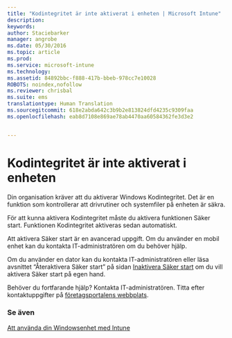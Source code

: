 ```yaml
---
title: "Kodintegritet är inte aktiverat i enheten | Microsoft Intune"
description: 
keywords: 
author: Staciebarker
manager: angrobe
ms.date: 05/30/2016
ms.topic: article
ms.prod: 
ms.service: microsoft-intune
ms.technology: 
ms.assetid: 84892bbc-f888-417b-bbeb-978cc7e10028
ROBOTS: noindex,nofollow
ms.reviewer: chrisbal
ms.suite: ems
translationtype: Human Translation
ms.sourcegitcommit: 618e2abda642c3b9b2e813824dfd4235c9309faa
ms.openlocfilehash: eab8d7108e869ae78ab4470aa60584362fe3d3e2


---
```



# Kodintegritet är inte aktiverat i enheten

Din organisation kräver att du aktiverar Windows Kodintegritet. Det är en funktion som kontrollerar att drivrutiner och systemfiler på enheten är säkra.

För att kunna aktivera Kodintegritet måste du aktivera funktionen Säker start. Funktionen Kodintegritet aktiveras sedan automatiskt.

Att aktivera Säker start är en avancerad uppgift. Om du använder en mobil enhet kan du kontakta IT-administratören om du behöver hjälp.

Om du använder en dator kan du kontakta IT-administratören eller läsa avsnittet “Återaktivera Säker start” på sidan [Inaktivera Säker start](https://msdn.microsoft.com/library/windows/hardware/dn898540(v=vs.85).aspx) om du vill aktivera Säker start på egen hand.

Behöver du fortfarande hjälp? Kontakta IT-administratören. Titta efter kontaktuppgifter på [företagsportalens webbplats](http://portal.manage.microsoft.com).

### Se även
[Att använda din Windowsenhet med Intune](using-your-windows-device-with-intune.md)



<!--HONumber=Jul16_HO4-->


